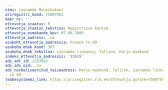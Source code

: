 ```yaml
---
nimi: Lasnamäe Muusikakool
ariregistri_kood: 75007563
kmkr_nr: ''
ettevotja_staatus: R
ettevotja_staatus_tekstina: Registrisse kantud
ettevotja_esmakande_kpv: 07.08.2000
ettevotja_aadress: .na
asukoht_ettevotja_aadressis: Punane tn 69
asukoha_ehak_kood: 387
asukoha_ehak_tekstina: Lasnamäe linnaosa, Tallinn, Harju maakond
indeks_ettevotja_aadressis: '13619'
ads_adr_id: 2293982
ads_ads_oid: .na
ads_normaliseeritud_taisaadress: Harju maakond, Tallinn, Lasnamäe linnaosa, Punane
  tn 69
teabesysteemi_link: https://ariregister.rik.ee/ettevotja.py?ark=75007563&ref=rekvisiidid
---
```

